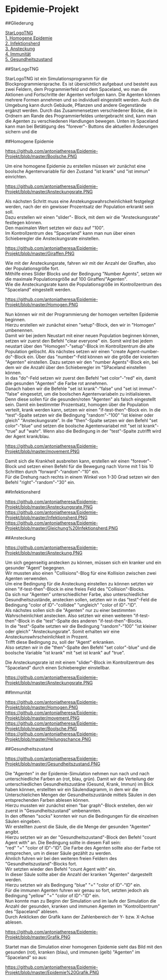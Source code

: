 # Epidemie-Projekt

##Gliederung

[StarLogoTNG](#Einführung)  
[1. Homogene Epidemie](#1)  
[2. Infektionsherd](#2)  
[3. Ansteckung](#3)  
[4. Immunität](#4)  
[5. Gesundheitszustand](#5) 

##StarLogoTNG<a name="Einführung"></a> 

StarLogoTNG ist ein Simulationsprogramm für die Blockprogrammiersprache.
Es ist übersichtlich aufgebaut und besteht aus zwei Feldern, dem Programmierfeld und dem Spaceland, wo man die Aktionen und Fortschritte der Agenten verfolgen kann. Die Agenten können mehrere Formen annehmen und so individuell eingestellt werden. Auch die Umgebung kann durch Gebäude, Pflanzen und andere Gegenstände ergänzt werden. Durch das Zusammensetzen verschiedener Böcke, die in Ordnern am Rande des Programmierfeldes untergebracht sind, kann man die Agenten zu verschiedenen Handlungen bewegen. Unten im Spaceland kann man bei Betätigung des "forever"- Buttons die aktuellen Änderungen sichern und die 

##Homogene Epidemie<a name="1"></a> 

https://github.com/antoniatheresa/Epidemie-Projekt/blob/master/Boolsche.PNG

Um eine homogene Epidemie zu erstellen müssen wir zunächst eine boolsche Agentenvariable für den Zustand "ist krank" und "ist immun" einrichten.
 
https://github.com/antoniatheresa/Epidemie-Projekt/blob/master/Ansteckungsrate.PNG   

Als nächsten Schritt muss eine Anstekungswahrscheinlichkeit festgelegt werden, nach der ein gewisser Prozentsatz der Population erkrankt sein soll.   
Dazu erstellen wir einen "slider"- Block, mit dem wir die "Ansteckungsrate" festlegen können.   
Den maximalen Wert setzten wir dazu auf "100".   
Im Kontrollzentrum des "Spacerland" kann man nun über einen Schieberegler die Ansteckungsrate einstellen.

https://github.com/antoniatheresa/Epidemie-Projekt/blob/master/Giraffen.PNG      

Wie mit der Ansteckungsrate, fahren wir mit der Anzahl der Giraffen, also der Populationsgröße fort.   
Mithilfe eines Slider Blocks und der Bedingung "Number Agents", setzen wir die maximale Populationsgröße auf 100 Giraffen/"Agenten".    
Wie die Ansteckungsrate kann die Populationsgröße im Kontrollzentrum des "Spaceland" eingestellt werden.  

https://github.com/antoniatheresa/Epidemie-Projekt/blob/master/Homogen.PNG    

Nun können wir mit der Programmierung der homogen verteilten Epidemie beginnen.   
Hierzu erstellen wir zunächst einen "setup"-Block, den wir in "Homogen" umbenennen.   
Damit wir bei jedem Neustart mit einer neuen Population beginnen können, setzen wir zuerst den Befehl 
"clear everyone" ein. 
Somit wird bei jedem neustart über den "Homogen"-"setup"-Block im Kontrollzentrum die alte Population gelöscht.
Als nächstes setzen wir einen "create Agent-number-do"-Block ein.
Über das "number"-Feld können wir die größe der kreierten "Agenten" einstellen. 
Dazu setzen wir den "number Agents"-Block ein, bei dem wir die Anzahl über den Schieberegler im "SPaceland einstellen können.   
In das "do"-Feld setzen wir zuerst den Befehl "set color"-"red" ein, damit alle gesunden "Agenten" die Farbe rot annehmen.   
Danach haben wir die Befehle "set ist krank"-"false" und "set ist immun"-"false" eingesetzt, um die boolschen Agentenvariabeln zu initialisieren.   
Denn diese sollen für die gesunden/roten "Agenten" als falsch eingestellt sein. 
Damit ein bestimmter Prozentsatz, homogen über die Population verteilt, krank werden kann, setzen wir einen "if-test-then"-Block ein. 
In die "test"-Spalte setzen wir die Bedingung "random"-"100" "ist kleiner oder gleich" "Ansteckungsrate". 
In die "then"-Spalte setzen wir den Befehl "set color"-"blue" und setzen die boolsche Agentenvariabel mit "set ist krank"-"true" auf "wahr".
Wenn also die Bedingung in der "test"-Spalte zutrifft wird der Agent krank/blau.
 
https://github.com/antoniatheresa/Epidemie-Projekt/blob/master/movement.PNG     

Damit sich die Krankheit ausbreiten kann, erstellen wir einen "forever"-Block und setzen einen Befehl für die Bewegung nach Vorne mit 1 bis 10 Schritten durch "forward"-"random"-"10" ein.   
Für die Drehung nach rechts in einem Winkel von 1-30 Grad setzen wir den Befehl "right"-"random"-"30" ein.   

##Infektionsherd<a name="2"></a> 

https://github.com/antoniatheresa/Epidemie-Projekt/blob/master/Ansteckungsrate.PNG      
https://github.com/antoniatheresa/Epidemie-Projekt/blob/master/Infektionsherd.PNG     
https://github.com/antoniatheresa/Epidemie-Projekt/blob/master/Gleichung%20Infektionsherd.PNG      

##Ansteckung<a name="3"></a> 
    
https://github.com/antoniatheresa/Epidemie-Projekt/blob/master/Ansteckung.PNG     

Um sich gegenseitig anstecken zu können, müssen sich ein kranker und ein gesunder "Agent" begegnen.   
Wir mussten also einen "Collisions"-Blog für eine Kollision zwischen zwei Agenten verwenden.   
Um eine Bedingung für die Ansteckung einstellen zu können setzten wir einen "if-test-then"-Block in eine freies Feld des "Collision"-Blocks.     
Da sich nur "Agenten" unterschiedlicher Farbe, also unterschiedlicher Gesundheitszustände, anstecken sollen, setzten wir in das "test"-Feld die Bedingung "color of ID"-"collidee" "ungleich" "color of ID"-"ID".   
Als nächstes sollen sich die "Agenten" nur zu einer bestimmten Wahrscheinlichket anstecken. Also setzten wir einen weiteren "if-test-then"-Block in die "test"-Spalte des anderen "if-test-then"-Blocks.  
In die "test"-Spalte setzten wir die Bedingung "random"-"100" "ist kleiner oder gleich" "Ansteckungsrate".
Somit erhalten wir eine Ansteckunswhrscheinlichkeit in Prozent.   
Trifft diese Bedingung zu, soll der "Agent" erkranken.   
Also setzten wir in die "then"-Spalte den Befehl "set color"-blue" und die boolsche Variable "ist krank" mit "set ist krank" auf "true".   

Die Ansteckungsrate ist mit einem "slider"-Block im Kontrollzentrum des "Spaceland" durch einen Schieberegler einstellbar.

https://github.com/antoniatheresa/Epidemie-Projekt/blob/master/Ansteckungsrate.PNG      

##Immunität<a name="4"></a> 

https://github.com/antoniatheresa/Epidemie-Projekt/blob/master/Homogen.PNG    
https://github.com/antoniatheresa/Epidemie-Projekt/blob/master/movement.PNG     
https://github.com/antoniatheresa/Epidemie-Projekt/blob/master/Boolsche.PNG     
https://github.com/antoniatheresa/Epidemie-Projekt/blob/master/Heilungschance.PNG    

##Gesundheitszustand<a name="5"></a> 

https://github.com/antoniatheresa/Epidemie-Projekt/blob/master/Gesundheitszustand.PNG  

Die "Agenten" in der Epidemie-Simulation nehmen nun nach und nach unterschiedliche Farben an (rot, blau, grün).
Damit wir die Verteilung der unterschiedlichen Gesundheitszustäne (Gesund, Krank, Immun) im Blick haben können,
erstellten wir ein Säulendiagramm, in dem wir die Unterschielichen Mengen der Gesundheitszustände mittels Säulen
in den entsprechenden Farben ablesen können.    
Hierzu mussten wir zunächst einen "bar graph"-Block erstellen, den wir zuerst in "Gesundheitszustand" umbenannten.   
In den offenen "socks" konnten wir nun die Bedingungen für die einzelnen Säulen eingeben.  
Wir erstellten zuerst die Säule, die die Menge der gesunden "Agenten" angibt.   
Hierzu setzten wir an der "Gesundheitszustand"-Block den Befehl "count Agent with" an. 
Die Bedingung sollte in diesem Fall sein:    
"red" "=" "color of ID"-"ID". Die Farbe des Agenten sollte also der Farbe rot entsprechen, um in dieser Säule gezählt zu werden.    
Ähnlich fuhren wir bei den weiteren freien Feldern des "Gesundheitszustand"-Blocks fort.    
Wir setzten wieder den Befehl "count Agent with" ein.    
In dieser Säule sollte aber die Anzahl der kranken "Agenten" dargestellt werden.   
Hierzu setzten wir als Bedingung "blue" "=" "color of ID"-"ID" ein.    
Für die immunen Agenten fuhren wir genau so fort, setzten jedoch als Bedingung "yellow" "=" "color of ID"-"ID" ein.     
Nun konnte man zu Beginn der Simulation und im laufe der Simulation die Anzahl der gesunden, kranken und immunen Agenten im "Kontrollzentrum" des "Spaceland" ablesen.    
Durch Anklicken der Grafik kann der Zahlenbereich der Y- bzw. X-Achse ablesen.    
 
https://github.com/antoniatheresa/Epidemie-Projekt/blob/master/Grafik.PNG   

Startet man die Simulation einer homogenen Epidemie sieht das Bild mit den gesunden (rot), kranken (blau), und immunen (gelb) "Agenten" im "Spaceland" so aus: 
  
https://github.com/antoniatheresa/Epidemie-Projekt/blob/master/Epidemie%20Grafik.PNG    
